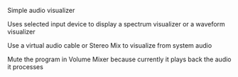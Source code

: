 Simple audio visualizer

Uses selected input device to display a spectrum visualizer or a waveform visualizer

Use a virtual audio cable or Stereo Mix to visualize from system audio

Mute the program in Volume Mixer because currently it plays back the audio it processes
